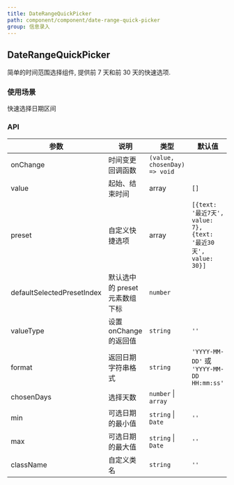 ```yaml
---
title: DateRangeQuickPicker
path: component/component/date-range-quick-picker
group: 信息录入
---
```


## DateRangeQuickPicker

简单的时间范围选择组件, 提供前 7 天和前 30 天的快速选项.

### 使用场景

快速选择日期区间

### API

| 参数                       | 说明                           | 类型                         | 默认值                                                         | 备选值                           |
| -------------------------- | ------------------------------ | ---------------------------- | -------------------------------------------------------------- | -------------------------------- |
| onChange                   | 时间变更回调函数               | `(value, chosenDay) => void` |                                                                |                                  |
| value                      | 起始、结束时间                 | array                        | `[]`                                                           |                                  |
| preset                     | 自定义快捷选项                 | array                        | `[{text: '最近7天', value: 7}, {text: '最近30天', value: 30}]` |                                  |
| defaultSelectedPresetIndex | 默认选中的 preset 元素数组下标 | `number`                     |                                                                |                                  |
| valueType                  | 设置 onChange 的返回值         | `string`                     | `''`                                                           | `'date'`, `'number'`, `'string'` |
| format                     | 返回日期字符串格式             | `string`                     | `'YYYY-MM-DD'` 或 `'YYYY-MM-DD HH:mm:ss'`                      |                                  |
| chosenDays                 | 选择天数                       | `number` \| `array`          |                                                                |                                  |
| min                        | 可选日期的最小值               | `string` \| `Date`           | `''`                                                           |                                  |
| max                        | 可选日期的最大值               | `string` \| `Date`           | `''`                                                           |                                  |
| className                  | 自定义类名                     | `string`                     | `''`                                                           |                                  |
